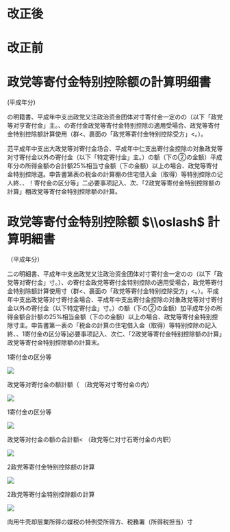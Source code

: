 # 改正後

# 改正前

# 政党等寄付金特别控除额の計算明细書

(平成年分)

の明籍書、平成年中支出政党又注政治资金团体对寸寄付金一定のの（以下「政党等对亨寄付金」主。、の寄付金政党等寄付金特别控除の適用受場合、政党等寄付金特别控除额計算使用（群<、裹面の「政党等寄付金特别控除受方」<。）。

范平成年中支出大政党等对寄付金场合、平成年中仁支出寄付金控除の对象政党等对寸寄付金以外の寄付金（以下「特定寄付金」主。）の额（下の②の金额）平成年分の所得金额の合計额25%相当寸金额（下の金额）以上の場合、政党等寄付金特别控除選。申告書第表の税金の計算棚の住宅借入金（取得）等特别控除の记人終、、！寄付金の区分等」二必要事项記入、次、「2政党等寄付金特别控除额の計算」棚政党等寄付金特别控除额の計算。

# 政党等寄付金特别控除额 $\\oslash$ 計算明細書

（平成年分）

二の明細書、平成年中支出政党又注政治资金团体对寸寄付金一定のの（以下「政党等对寄付金」寸。）、の寄付金政党等寄付金特别控除の適用受場合，政党等寄付金特别除额計算使用寸（群<、裹面の「政党等寄付金特别控除受方」<。）。平成年中支出政党等对寸寄付金場合、平成年中支出寄付金控除の对象政党等对寸寄付金以外の寄付金（以下特定寄付金」寸。）の额（下の②の金额）加平成年分の所得金额合計额の25%相当金额（下のの金额）以上の場合、政党等寄付金特别控除寸主。申告書第一表の「税金の計算の住宅借入金（取得）等特别控除の記入終、、1寄付金の区分等\]必要事项記入、次仁、「2政党等寄付金特别控除额の計算」政党等寄付金特别控除额の計算末。

1寄付金の区分等

![](https://www.nta.go.jp/tmp/23e24153-d8f9-4132-8fd0-673145020678/images/e7d3c8f4fd6c0a7b82b41ea70e60fb88723e9df01ac1d897b1cbea19e4e46456.jpg)

政党等对寄付金の额計额（ （政党等对寸寄付金の内）

![](https://www.nta.go.jp/tmp/23e24153-d8f9-4132-8fd0-673145020678/images/47ebaeeaf38ba7bc411d9ca8ab77b6c40560ba9255d2e2381c5deac60422a42c.jpg)

1寄付金の区分等

![](https://www.nta.go.jp/tmp/23e24153-d8f9-4132-8fd0-673145020678/images/17d6eb0f92c4590cd361ffd9964780194ce9d4db0a17b049f3f0292b4d9efb88.jpg)

政党等对付金の额の合計额< （政党等仁对寸石寄付金の内职）

![](https://www.nta.go.jp/tmp/23e24153-d8f9-4132-8fd0-673145020678/images/2ac1e8d87d227656bafb54102b06f1fab8b1ec44d3ba6bd92ba26e45d38da2bf.jpg)

2政党等寄付金特别控除额の計算

![](https://www.nta.go.jp/tmp/23e24153-d8f9-4132-8fd0-673145020678/images/9f8cec3c8c15526f27c2fd6455c8fb51c055d9d0013a1a073677ffd3f30f30a4.jpg)

2政党等寄付金特别控除额の計算

![](https://www.nta.go.jp/tmp/23e24153-d8f9-4132-8fd0-673145020678/images/daf31bb1261b37856acfc7ef81909d5831db6885144a5ab9f9df7e011b1c9be0.jpg)

肉用牛壳却层業所得の媒税の特例受所得方、税務署（所得税担当）寸